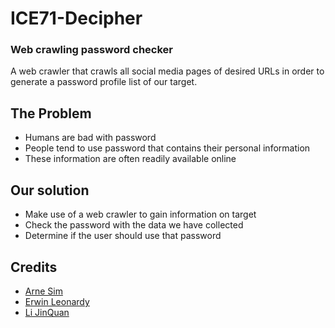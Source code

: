 # ICE71-Decipher

### Web crawling password checker
A web crawler that crawls all social media pages of desired URLs in order to generate a password profile list of our target. 

## The Problem

- Humans are bad with password
- People tend to use password that contains their personal information
- These information are often readily available online

## Our solution

- Make use of a web crawler to gain information on target
- Check the password with the data we have collected
- Determine if the user should use that password

## Credits
- [Arne Sim](https://github.com/KFSPC8)
- [Erwin Leonardy](https://github.com/erwinleonardy)
- [Li JinQuan](https://github.com/lijq33)
